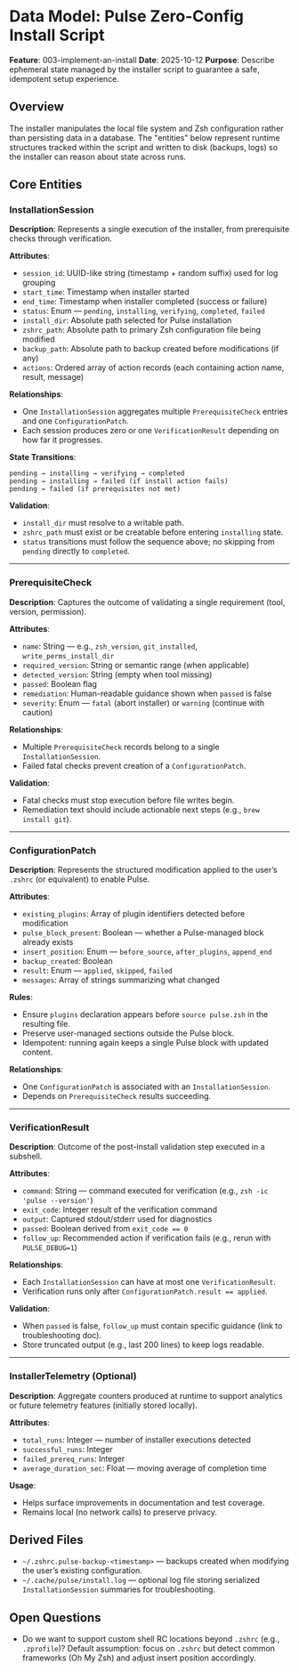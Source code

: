 # Data Model: Pulse Zero-Config Install Script

**Feature**: 003-implement-an-install
**Date**: 2025-10-12
**Purpose**: Describe ephemeral state managed by the installer script to guarantee a safe, idempotent setup experience.

## Overview

The installer manipulates the local file system and Zsh configuration rather than persisting data in a database. The "entities" below represent runtime structures tracked within the script and written to disk (backups, logs) so the installer can reason about state across runs.

## Core Entities

### InstallationSession

**Description**: Represents a single execution of the installer, from prerequisite checks through verification.

**Attributes**:

- `session_id`: UUID-like string (timestamp + random suffix) used for log grouping
- `start_time`: Timestamp when installer started
- `end_time`: Timestamp when installer completed (success or failure)
- `status`: Enum — `pending`, `installing`, `verifying`, `completed`, `failed`
- `install_dir`: Absolute path selected for Pulse installation
- `zshrc_path`: Absolute path to primary Zsh configuration file being modified
- `backup_path`: Absolute path to backup created before modifications (if any)
- `actions`: Ordered array of action records (each containing action name, result, message)

**Relationships**:

- One `InstallationSession` aggregates multiple `PrerequisiteCheck` entries and one `ConfigurationPatch`.
- Each session produces zero or one `VerificationResult` depending on how far it progresses.

**State Transitions**:

```text
pending → installing → verifying → completed
pending → installing → failed (if install action fails)
pending → failed (if prerequisites not met)
```

**Validation**:

- `install_dir` must resolve to a writable path.
- `zshrc_path` must exist or be creatable before entering `installing` state.
- `status` transitions must follow the sequence above; no skipping from `pending` directly to `completed`.

---

### PrerequisiteCheck

**Description**: Captures the outcome of validating a single requirement (tool, version, permission).

**Attributes**:

- `name`: String — e.g., `zsh_version`, `git_installed`, `write_perms_install_dir`
- `required_version`: String or semantic range (when applicable)
- `detected_version`: String (empty when tool missing)
- `passed`: Boolean flag
- `remediation`: Human-readable guidance shown when `passed` is false
- `severity`: Enum — `fatal` (abort installer) or `warning` (continue with caution)

**Relationships**:

- Multiple `PrerequisiteCheck` records belong to a single `InstallationSession`.
- Failed fatal checks prevent creation of a `ConfigurationPatch`.

**Validation**:

- Fatal checks must stop execution before file writes begin.
- Remediation text should include actionable next steps (e.g., `brew install git`).

---

### ConfigurationPatch

**Description**: Represents the structured modification applied to the user’s `.zshrc` (or equivalent) to enable Pulse.

**Attributes**:

- `existing_plugins`: Array of plugin identifiers detected before modification
- `pulse_block_present`: Boolean — whether a Pulse-managed block already exists
- `insert_position`: Enum — `before_source`, `after_plugins`, `append_end`
- `backup_created`: Boolean
- `result`: Enum — `applied`, `skipped`, `failed`
- `messages`: Array of strings summarizing what changed

**Rules**:

- Ensure `plugins` declaration appears before `source pulse.zsh` in the resulting file.
- Preserve user-managed sections outside the Pulse block.
- Idempotent: running again keeps a single Pulse block with updated content.

**Relationships**:

- One `ConfigurationPatch` is associated with an `InstallationSession`.
- Depends on `PrerequisiteCheck` results succeeding.

---

### VerificationResult

**Description**: Outcome of the post-install validation step executed in a subshell.

**Attributes**:

- `command`: String — command executed for verification (e.g., `zsh -ic 'pulse --version'`)
- `exit_code`: Integer result of the verification command
- `output`: Captured stdout/stderr used for diagnostics
- `passed`: Boolean derived from `exit_code == 0`
- `follow_up`: Recommended action if verification fails (e.g., rerun with `PULSE_DEBUG=1`)

**Relationships**:

- Each `InstallationSession` can have at most one `VerificationResult`.
- Verification runs only after `ConfigurationPatch.result == applied`.

**Validation**:

- When `passed` is false, `follow_up` must contain specific guidance (link to troubleshooting doc).
- Store truncated output (e.g., last 200 lines) to keep logs readable.

---

### InstallerTelemetry (Optional)

**Description**: Aggregate counters produced at runtime to support analytics or future telemetry features (initially stored locally).

**Attributes**:

- `total_runs`: Integer — number of installer executions detected
- `successful_runs`: Integer
- `failed_prereq_runs`: Integer
- `average_duration_sec`: Float — moving average of completion time

**Usage**:

- Helps surface improvements in documentation and test coverage.
- Remains local (no network calls) to preserve privacy.

## Derived Files

- `~/.zshrc.pulse-backup-<timestamp>` — backups created when modifying the user’s existing configuration.
- `~/.cache/pulse/install.log` — optional log file storing serialized `InstallationSession` summaries for troubleshooting.

## Open Questions

- Do we want to support custom shell RC locations beyond `.zshrc` (e.g., `.zprofile`)? Default assumption: focus on `.zshrc` but detect common frameworks (Oh My Zsh) and adjust insert position accordingly.

